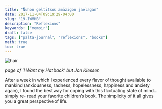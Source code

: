 ```yaml
---
title: "Ñuhon geltītsos amāzigon jaelagan"
date: 2017-11-04T09:19:29-04:00
slug: "19-IWMHB"
description: "Reflexions"
keywords: ["memoir"]
draft: false
tags: ["palta-journal", "reflexions", "books"]
math: true
toc: true
---
```

![hair](/19-IWMHB.jpeg)

<cite>page of ‘I Want my Hat back’ but Jon Klessen</cite>

After a week in which I experienced every flavor of thought available to mankind (anxiousness, sadness, hopelessness, happiness and anxiety again), I found the best way for coping with this fluctuating state of mind… simply re- read your favorite children’s book. The simplicity of it all gives you a great perspective of life.
